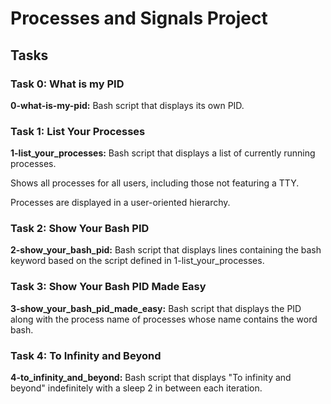 <h1>Processes and Signals Project</h1>
<h2>Tasks</h2>
<h3>Task 0: What is my PID</h3>
<p><strong>0-what-is-my-pid:</strong> Bash script that displays its own PID.</p>
<h3>Task 1: List Your Processes</h3>
<p><strong>1-list_your_processes:</strong> Bash script that displays a list of currently running processes.</p>
<p>Shows all processes for all users, including those not featuring a TTY.</p>
<p>Processes are displayed in a user-oriented hierarchy.</p>
<h3>Task 2: Show Your Bash PID</h3>
<p><strong>2-show_your_bash_pid:</strong> Bash script that displays lines containing the bash keyword based on the script defined in 1-list_your_processes.</p>
<h3>Task 3: Show Your Bash PID Made Easy</h3>
<p><strong>3-show_your_bash_pid_made_easy:</strong> Bash script that displays the PID along with the process name of processes whose name contains the word bash.</p>
<h3>Task 4: To Infinity and Beyond</h3>
<p><strong>4-to_infinity_and_beyond:</strong> Bash script that displays "To infinity and beyond" indefinitely with a sleep 2 in between each iteration.</p>
